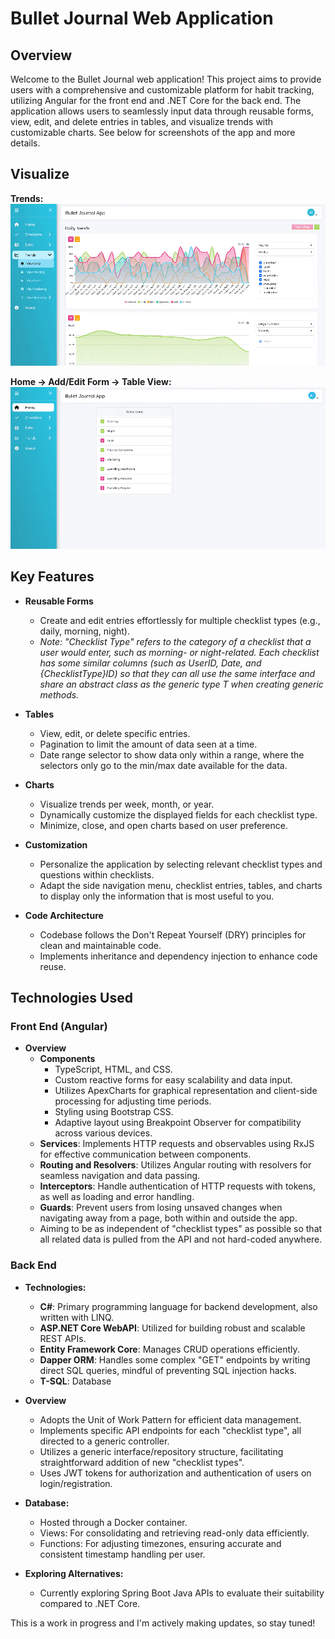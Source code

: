 # Bullet Journal Web Application

## Overview
Welcome to the Bullet Journal web application! This project aims to provide users with a comprehensive and customizable platform for habit tracking, utilizing Angular for the front end and .NET Core for the back end. The application allows users to seamlessly input data through reusable forms, view, edit, and delete entries in tables, and visualize trends with customizable charts. See below for screenshots of the app and more details. 
 
## Visualize

**Trends:**
![](https://github.com/csmith468/BulletJournal/blob/master/GIFs/Trends.gif)

**Home &rarr; Add/Edit Form &rarr; Table View:**
![](https://github.com/csmith468/BulletJournal/blob/master/GIFs/Form.gif)

## Key Features

- **Reusable Forms**
  - Create and edit entries effortlessly for multiple checklist types (e.g., daily, morning, night).
  - _Note: "Checklist Type" refers to the category of a checklist that a user would enter, such as morning- or night-related. Each checklist has some similar columns (such as UserID, Date, and {ChecklistType}ID) so that they can all use the same interface and share an abstract class as the generic type T when creating generic methods._

- **Tables**
  - View, edit, or delete specific entries.
  - Pagination to limit the amount of data seen at a time.
  - Date range selector to show data only within a range, where the selectors only go to the min/max date available for the data.

- **Charts**
  - Visualize trends per week, month, or year.
  - Dynamically customize the displayed fields for each checklist type.
  - Minimize, close, and open charts based on user preference.

- **Customization**
  - Personalize the application by selecting relevant checklist types and questions within checklists.
  - Adapt the side navigation menu, checklist entries, tables, and charts to display only the information that is most useful to you.
 
- **Code Architecture**
  - Codebase follows the Don't Repeat Yourself (DRY) principles for clean and maintainable code.
  - Implements inheritance and dependency injection to enhance code reuse.

## Technologies Used

### Front End (Angular)

- **Overview**
  - **Components**
    - TypeScript, HTML, and CSS.
    - Custom reactive forms for easy scalability and data input.
    - Utilizes ApexCharts for graphical representation and client-side processing for adjusting time periods.
    - Styling using Bootstrap CSS.
    - Adaptive layout using Breakpoint Observer for compatibility across various devices.
  - **Services**: Implements HTTP requests and observables using RxJS for effective communication between components.
  - **Routing and Resolvers**: Utilizes Angular routing with resolvers for seamless navigation and data passing.
  - **Interceptors**: Handle authentication of HTTP requests with tokens, as well as loading and error handling.
  - **Guards**: Prevent users from losing unsaved changes when navigating away from a page, both within and outside the app.
  - Aiming to be as independent of "checklist types" as possible so that all related data is pulled from the API and not hard-coded anywhere.

### Back End

- **Technologies:**
  - **C#**: Primary programming language for backend development, also written with LINQ.
  - **ASP.NET Core WebAPI**: Utilized for building robust and scalable REST APIs.
  - **Entity Framework Core**: Manages CRUD operations efficiently.
  - **Dapper ORM**: Handles some complex "GET" endpoints by writing direct SQL queries, mindful of preventing SQL injection hacks.
  - **T-SQL**: Database

- **Overview**
  - Adopts the Unit of Work Pattern for efficient data management.
  - Implements specific API endpoints for each "checklist type", all directed to a generic controller.
  - Utilizes a generic interface/repository structure, facilitating straightforward addition of new "checklist types".
  - Uses JWT tokens for authorization and authentication of users on login/registration.

- **Database:**
  - Hosted through a Docker container.
  - Views: For consolidating and retrieving read-only data efficiently.
  - Functions: For adjusting timezones, ensuring accurate and consistent timestamp handling per user.

- **Exploring Alternatives:**
  - Currently exploring Spring Boot Java APIs to evaluate their suitability compared to .NET Core.


This is a work in progress and I'm actively making updates, so stay tuned! 


